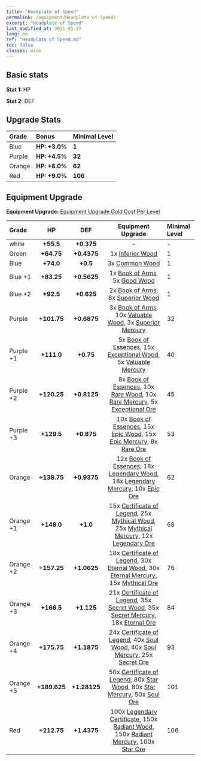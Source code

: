 ```yaml
---
title: "Headplate of Speed"
permalink: /equipment/Headplate of Speed/
excerpt: "Headplate of Speed"
last_modified_at: 2021-01-27
lang: en
ref: "Headplate of Speed.md"
toc: false
classes: wide
---
```


## Basic stats
 **Stat 1:** HP

 **Stat 2:** DEF

## Upgrade Stats

  |     Grade    |   Bonus | Minimal Level | 
  |:-------------|:--------|:--------------| 
  | Blue | **HP: +3.0%** | **1** | 
  | Purple | **HP: +4.5%** | **32** | 
  | Orange | **HP: +6.0%** | **62** | 
  | Red | **HP: +9.0%** | **106** | 


## Equipment Upgrade
 **Equipment Upgrade:** [Equipment Upgrade Gold Cost Per Level](/equipment/EquipmentUpgradeCostPerLevel/) 

  |          Grade      | HP | DEF | Equipment Upgrade | Minimal Level |
  |:--------------------|:---------:|:---------:|:----------------:|:--------------|
  | white | **+55.5** | **+0.375** | - | - |
  | Green | **+64.75** | **+0.4375** | 1x [ Inferior Wood](/Items/mat_12/) | 1 |
  | Blue | **+74.0** | **+0.5** | 3x [ Common Wood](/Items/mat_53/) | 1 |
  | Blue +1 | **+83.25** | **+0.5625** | 1x [ Book of Arms](/Items/mat_32/), 5x [ Good Wood](/Items/mat_90/) | 1 |
  | Blue +2 | **+92.5** | **+0.625** | 2x [ Book of Arms](/Items/mat_71/), 8x [ Superior Wood](/Items/mat_28/) | 1 |
  | Purple | **+101.75** | **+0.6875** | 3x [ Book of Arms](/Items/mat_6/), 10x [ Valuable Wood](/Items/mat_43/), 3x [ Superior Mercury](/Items/mat_15/) | 32 |
  | Purple +1 | **+111.0** | **+0.75** | 5x [ Book of Essences](/Items/mat_44/), 15x [ Exceptional Wood](/Items/mat_82/), 5x [ Valuable Mercury](/Items/mat_58/) | 40 |
  | Purple +2 | **+120.25** | **+0.8125** | 8x [ Book of Essences](/Items/mat_84/), 10x [ Rare Wood](/Items/mat_14/), 10x [ Rare Mercury](/Items/mat_29/), 5x [ Exceptional Ore](/Items/mat_67/) | 45 |
  | Purple +3 | **+129.5** | **+0.875** | 10x [ Book of Essences](/Items/mat_20/), 15x [ Epic Wood](/Items/mat_57/), 15x [ Epic Mercury](/Items/mat_70/), 8x [ Rare Ore](/Items/mat_2/) | 53 |
  | Orange | **+138.75** | **+0.9375** | 12x [ Book of Essences](/Items/mat_60/), 18x [ Legendary Wood](/Items/mat_93/), 18x [ Legendary Mercury](/Items/mat_3/), 10x [ Epic Ore](/Items/mat_42/) | 62 |
  | Orange +1 | **+148.0** | **+1.0** | 15x [ Certificate of Legend](/Items/mat_96/), 25x [ Mythical Wood](/Items/mat_9/), 25x [ Mythical Mercury](/Items/mat_50/), 12x [ Legendary Ore](/Items/mat_81/) | 68 |
  | Orange +2 | **+157.25** | **+1.0625** | 18x [ Certificate of Legend](/Items/mat_25/), 30x [ Eternal Wood](/Items/mat_75/), 30x [ Eternal Mercury](/Items/mat_62/), 15x [ Mythical Ore](/Items/mat_23/) | 76 |
  | Orange +3 | **+166.5** | **+1.125** | 21x [ Certificate of Legend](/Items/mat_38/), 35x [ Secret Wood](/Items/mat_87/), 35x [ Secret Mercury](/Items/mat_22/), 18x [ Eternal Ore](/Items/mat_36/) | 84 |
  | Orange +4 | **+175.75** | **+1.1875** | 24x [ Certificate of Legend](/Items/mat_100/), 40x [ Soul Wood](/Items/mat_49/), 40x [ Soul Mercury](/Items/mat_34/), 25x [ Secret Ore](/Items/mat_99/) | 93 |
  | Orange +5 | **+189.625** | **+1.28125** | 50x [ Certificate of Legend](/Items/mat_11/), 80x [ Star Wood](/Items/mat_63/), 80x [ Star Mercury](/Items/mat_98/), 50x [ Soul Ore](/Items/mat_8/) | 101 |
  | Red | **+212.75** | **+1.4375** | 100x [ Legendary Certificate](/Items/mat_76/), 150x [ Radiant Wood](/Items/mat_21/), 150x [ Radiant Mercury](/Items/mat_24/), 100x [ Star Ore](/Items/mat_72/) | 106 |


